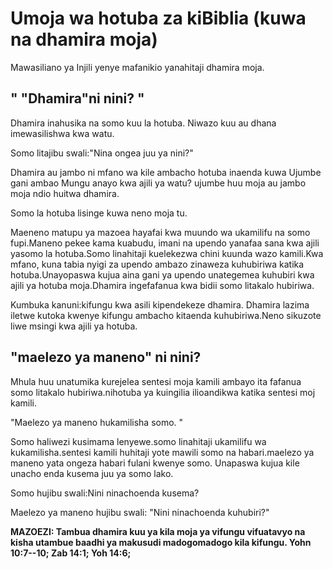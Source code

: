# Umoja wa hotuba za kiBiblia (kuwa na dhamira moja)

Mawasiliano ya Injili yenye mafanikio yanahitaji dhamira moja.

## \" \"Dhamira\"ni nini? \"

Dhamira inahusika na somo kuu la hotuba. Niwazo kuu au dhana
imewasilishwa kwa watu.

Somo litajibu swali:\"Nina ongea juu ya nini?\"

Dhamira au jambo ni mfano wa kile ambacho hotuba inaenda kuwa Ujumbe
gani ambao Mungu anayo kwa ajili ya watu? ujumbe huu moja au jambo moja
ndio huitwa dhamira.

Somo la hotuba lisinge kuwa neno moja tu.

Maeneno matupu ya mazoea hayafai kwa muundo wa ukamilifu na somo
fupi.Maneno pekee kama kuabudu, imani na upendo yanafaa sana kwa ajili
yasomo la hotuba.Somo linahitaji kuelekezwa chini kuunda wazo kamili.Kwa
mfano, kuna tabia nyigi za upendo ambazo zinaweza kuhubiriwa katika
hotuba.Unayopaswa kujua aina gani ya upendo unategemea kuhubiri kwa
ajili ya hotuba moja.Dhamira ingefafanua kwa bidii somo litakalo
hubiriwa.

Kumbuka kanuni:kifungu kwa asili kipendekeze dhamira. Dhamira lazima
iletwe kutoka kwenye kifungu ambacho kitaenda kuhubiriwa.Neno sikuzote
liwe msingi kwa ajili ya hotuba.

## \"maelezo ya maneno\" ni nini?

Mhula huu unatumika kurejelea sentesi moja kamili ambayo ita fafanua
somo litakalo hubiriwa.nihotuba ya kuingilia ilioandikwa katika sentesi
moj kamili.

\"Maelezo ya maneno hukamilisha somo. \"

Somo haliwezi kusimama lenyewe.somo linahitaji ukamilifu wa
kukamilisha.sentesi kamili huhitaji yote mawili somo na habari.maelezo
ya maneno yata ongeza habari fulani kwenye somo. Unapaswa kujua kile
unacho enda kusema juu ya somo lako.

Somo hujibu swali:Nini ninachoenda kusema?

Maelezo ya maneno hujibu swali: \"Nini ninachoenda kuhubiri?\"

**MAZOEZI: Tambua dhamira kuu ya kila moja ya vifungu vifuatavyo na
kisha utambue baadhi ya makusudi madogomadogo kila kifungu. Yohn
10:7--10; Zab 14:1; Yoh 14:6;**
